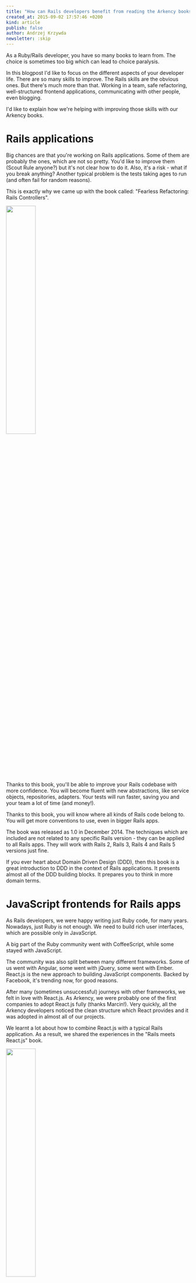 ```yaml
---
title: "How can Rails developers benefit from reading the Arkency books?"
created_at: 2015-09-02 17:57:46 +0200
kind: article
publish: false
author: Andrzej Krzywda
newsletter: :skip
---
```


As a Ruby/Rails developer, you have so many books to learn from. The choice is sometimes too big which can lead to choice paralysis. 

In this blogpost I'd like to focus on the different aspects of your developer life. There are so many skills to improve. The Rails skills are the obvious ones. But there's much more than that. Working in a team, safe refactoring, well-structured frontend applications, communicating with other people, even blogging.

I'd like to explain how we're helping with improving those skills with our Arkency books. 

<!-- more -->

# Rails applications

Big chances are that you're working on Rails applications. Some of them are probably the ones, which are not so pretty. You'd like to improve them (Scout Rule anyone?) but it's not clear how to do it. Also, it's a risk - what if you break anything?
Another typical problem is the tests taking ages to run (and often fail for random reasons).

This is exactly why we came up with the book called: "Fearless Refactoring: Rails Controllers".

<a href="http://rails-refactoring.com"><img src="/assets/images/fearless-refactoring-fit.png" width="40%" /></a>

Thanks to this book, you'll be able to improve your Rails codebase with more confidence. You will become fluent with new abstractions, like service objects, repositories, adapters.
Your tests will run faster, saving you and your team a lot of time (and money!).

Thanks to this book, you will know where all kinds of Rails code belong to. You will get more conventions to use, even in bigger Rails apps.

The book was released as 1.0 in December 2014. The techniques which are included are not related to any specific Rails version - they can be applied to all Rails apps. They will work with Rails 2, Rails 3, Rails 4 and Rails 5 versions just fine.

If you ever heart about Domain Driven Design (DDD), then this book is a great introduction to DDD in the context of Rails applications. It presents almost all of the DDD building blocks. It prepares you to think in more domain terms.

# JavaScript frontends for Rails apps

As Rails developers, we were happy writing just Ruby code, for many years. Nowadays, just Ruby is not enough. We need to build rich user interfaces, which are possible only in JavaScript.

A big part of the Ruby community went with CoffeeScript, while some stayed with JavaScript.

The community was also split between many different frameworks. Some of us went with Angular, some went with jQuery, some went with Ember. 
React.js is the new approach to building JavaScript components. Backed by Facebook, it's trending now, for good reasons.

After many (sometimes unsuccessful) journeys with other frameworks, we felt in love with React.js. As Arkency, we were probably one of the first companies to adopt React.js fully (thanks Marcin!). Very quickly, all the Arkency developers noticed the clean structure which React provides and it was adopted in almost all of our projects.

We learnt a lot about how to combine React.js with a typical Rails application. As a result, we shared the experiences in the "Rails meets React.js" book. 


<a href="/rails-react"><img src="/assets/images/react-for-rails/cover-fit.png" width="40%" /></a>

The book will teach you:

* How to install and configure React.js in your Rails project.
* Working with dynamic React based forms.
* How to transform your view to React-managed components.
* What you can use React.js for in your projects and how.
* Detailed knowledge about how to use it and best practices to work with React.js, with examples.
* How to test React components.
* You will also get Ruby and CoffeeScript code for the examples.
* And it begins with a tutorial so that you start with practical skills.

Animations with React.js is such a great topic that we decided to record and include 2 videos on this topic.

## React.js by Example

We love working with React.js so much, that we also published another book on this topic - "React.js by Example".

<a href="http://reactkungfu.com/react-by-example/"><img src="http://reactkungfu.com/assets/images/rbe-cover.png" width="40%" /></a>

This book doesn't focus on the Rails integration. We wanted to share with you how to setup a separated (from Rails) React.js-based frontend.

This book is directed to people who are total React.js newbies. There are 12 typical examples implemented in React.js. Each of the examples is another chapter. Each example contains a narration on how one of us (from Arkency) approaches the development of a React.js component.

What's more - you receive all the repositories for this book! You can browse the code, you can run the examples, you can tweak them. 

After reading this book, you will be fully ready to approach a typical React.js component.

The examples are written in EcmaScript2015 and use webpack.

## Which of our React.js books to choose?

Those books are very different. They teach you React.js in different ways. While the "Rails meets React.js" book is more Rails focused, it focuses on developing one component from a small one to a very complex widget.

The "React.js by Example" is focused on the starting point. It shows 12 examples, which are typical things you will **start with**.

Many of our readers bought both of the books and are happy with that.

If you need to choose just one - if you want to use React.js within an existing Rails ecosystem, then go for "Rails meets React.js". If you are allowed to develop the frontend separately to Rails, then choose "React.js by Example".

# Working in a team, being remote/async, communicating with the customer

Many of us want to be happy in their Rails projects. We usually want less meetings, less bureaucracy, less stress. We want more freedom and we want to be working on features that are important.

Many of us want to work asynchronously - we know the times of the day when we are most effective.
Many of us want to work remotely - not to waste time in commuting, have the freedom of traveling and have more time to spend with our families.

Many of us are scared to talk directly to the customers.

That's why we wrote the "Developers Oriented Project Management" book. We want to share what we learnt and how we're able to work remotely and asynchronously. 

<a href="/developers-oriented-project-management/"><img src="/assets/images/dopm-fit.jpg" width="40%" /></a>

This book explains all the above topics. We teach what are the requirements for the team to work remotely and asynchronously. We teach how to communicate with the customers in ways which are win-win. We teach how to deliver value to the project even in situation when there's not enough time to finish everything.

We also explain the tools, which are helpful in async collaboration.


# Would you like to start blogging more about programming, Ruby, Rails?

If you follow our Arkency blog, you may have noticed that we're quite active in blogging. Several people from our team share knowledge using this medium.

It wasn't always like that. Before 2012 we didn't even have a company blog and almost no people blogged frequently.

How did we change that? How can you start blogging?

Over time, I developed a blogging therapy. I used it internally to encourage people to blog more.

I have identified what are the biggest blocking points for developers to stop them from blogging - no time, perfectionism, the impostor syndrome, not having anything interesting to write about.

I took those blocking points and addressed them in a way that helped many developers unblock themselves and share more of their knowledge.

That's what the "Blogging for busy programmers" is about.

<a href="https://arkency.dpdcart.com"><img src="/assets/images/blogging-small-fit.png" width="40%" /></a>

Thanks to blogging you'll learn more (learning by teaching is the best way!), you will build your (or your company) brand. 

What we found out was that blogging is a great tool for recruitment, for attracting new clients.

The book is still in the beta phase (35 pages), but it already addresses all the above blocking points.


